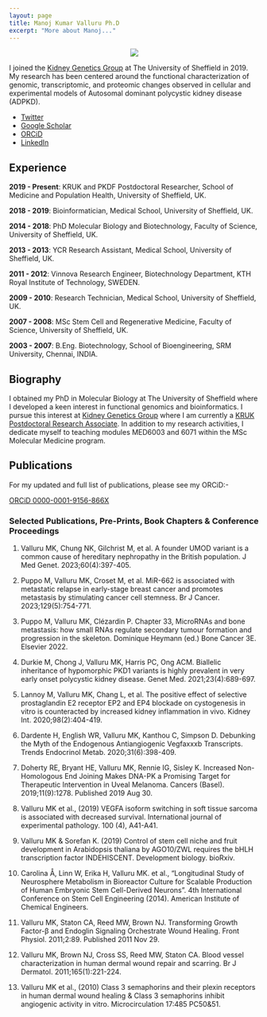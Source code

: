 ```yaml
---
layout: page
title: Manoj Kumar Valluru Ph.D
excerpt: "More about Manoj..."
---
```


<div style="text-align:center"><img src="/images/Manoj.jpeg"></div>

I joined the [Kidney Genetics Group](https://www.sheffield.ac.uk/smph/people/clinical-medicine/albert-cm-ong) at The University of Sheffield in 2019. My research has been centered around the functional characterization of genomic, transcriptomic, and proteomic changes observed in cellular and experimental models of Autosomal dominant polycystic kidney disease (ADPKD).

- [Twitter](https://twitter.com/mkvalluru)
- [Google Scholar](https://scholar.google.com/citations?user=FrUCR-AAAAAJ&hl=en)
- [ORCiD](https://orcid.org/0000-0001-9156-866X)
- [LinkedIn](https://www.linkedin.com/in/manoj-kumar-valluru-78651260/)


## Experience

__2019 - Present__:  KRUK and PKDF Postdoctoral Researcher, School of Medicine and Population Health, University of Sheffield, UK.

__2018 - 2019__:  Bioinformatician, Medical School, University of Sheffield, UK.

__2014 - 2018__:  PhD Molecular Biology and Biotechnology, Faculty of Science, University of Sheffield, UK.

__2013 - 2013__:  YCR Research Assistant, Medical School, University of Sheffield, UK.

__2011 - 2012__:  Vinnova Research Engineer, Biotechnology Department, KTH Royal Institute of Technology, SWEDEN.

__2009 - 2010__:  Research Technician, Medical School, University of Sheffield, UK.

__2007 - 2008__:  MSc Stem Cell and Regenerative Medicine, Faculty of Science, University of Sheffield, UK.

__2003 - 2007__:  B.Eng. Biotechnology, School of Bioengineering, SRM University, Chennai, INDIA.


## Biography

I obtained my PhD in Molecular Biology at The University of Sheffield where I developed a keen interest in functional genomics and bioinformatics. I pursue this interest at [Kidney Genetics Group](https://www.sheffield.ac.uk/smph/people/clinical-medicine/albert-cm-ong) where I am currently a [KRUK Postdoctoral Research Associate](https://www.kidneyresearchuk.org/2022/06/24/pkd-research-project-grant-for-professor-albert-ong/).  In addition to my research activities, I dedicate myself to teaching modules MED6003 and 6071 within the MSc Molecular Medicine program. 


## Publications

For my updated and full list of publications, please see my ORCiD:-

[ORCiD 0000-0001-9156-866X](https://orcid.org/0000-0001-9156-866X)

### Selected Publications, Pre-Prints, Book Chapters & Conference Proceedings

1.	Valluru MK, Chung NK, Gilchrist M, et al. A founder UMOD variant is a common cause of hereditary nephropathy in the British population. J Med Genet. 2023;60(4):397-405.

2.	Puppo M, Valluru MK, Croset M, et al. MiR-662 is associated with metastatic relapse in early-stage breast cancer and promotes metastasis by stimulating cancer cell stemness. Br J Cancer. 2023;129(5):754-771.

3.	Puppo M, Valluru MK, Clézardin P. Chapter 33, MicroRNAs and bone metastasis: how small RNAs regulate secondary tumour formation and progression in the skeleton. Dominique Heymann (ed.) Bone Cancer 3E. Elsevier 2022.

4.	Durkie M, Chong J, Valluru MK, Harris PC, Ong ACM. Biallelic inheritance of hypomorphic PKD1 variants is highly prevalent in very early onset polycystic kidney disease. Genet Med. 2021;23(4):689-697.

5.	Lannoy M, Valluru MK, Chang L, et al. The positive effect of selective prostaglandin E2 receptor EP2 and EP4 blockade on cystogenesis in vitro is counteracted by increased kidney inflammation in vivo. Kidney Int. 2020;98(2):404-419.

6.	Dardente H, English WR, Valluru MK, Kanthou C, Simpson D. Debunking the Myth of the Endogenous Antiangiogenic Vegfaxxxb Transcripts. Trends Endocrinol Metab. 2020;31(6):398-409.

7.	Doherty RE, Bryant HE, Valluru MK, Rennie IG, Sisley K. Increased Non-Homologous End Joining Makes DNA-PK a Promising Target for Therapeutic Intervention in Uveal Melanoma. Cancers (Basel). 2019;11(9):1278. Published 2019 Aug 30.

8.	Valluru MK et al., (2019) VEGFA isoform switching in soft tissue sarcoma is associated with decreased survival. International journal of experimental pathology. 100 (4), A41-A41.

9.	Valluru MK & Sorefan K. (2019) Control of stem cell niche and fruit development in Arabidopsis thaliana by AGO10/ZWL requires the bHLH transcription factor INDEHISCENT. Development biology. bioRxiv.

10.	Carolina Å, Linn W, Erika H, Valluru MK. et al., “Longitudinal Study of Neurosphere Metabolism in Bioreactor Culture for Scalable Production of Human Embryonic Stem Cell-Derived Neurons”. 4th International Conference on Stem Cell Engineering (2014). American Institute of Chemical Engineers.

11.	Valluru MK, Staton CA, Reed MW, Brown NJ. Transforming Growth Factor-β and Endoglin Signaling Orchestrate Wound Healing. Front Physiol. 2011;2:89. Published 2011 Nov 29.

12.	Valluru MK, Brown NJ, Cross SS, Reed MW, Staton CA. Blood vessel characterization in human dermal wound repair and scarring. Br J Dermatol. 2011;165(1):221-224.

13.	Valluru MK et al., (2010) Class 3 semaphorins and their plexin receptors in human dermal wound healing & Class 3 semaphorins inhibit angiogenic activity in vitro. Microcirculation 17:485 PC50&51.
